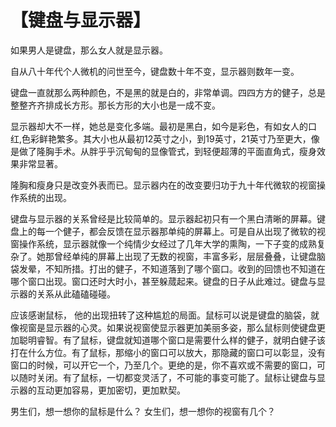 # 【键盘与显示器】

如果男人是键盘，那么女人就是显示器。 

自从八十年代个人微机的问世至今，键盘数十年不变，显示器则数年一变。 

键盘一直就那么两种颜色，不是黑的就是白的，非常单调。四四方方的健子，总是整整齐齐排成长方形。那长方形的大小也是一成不变。 

显示器却大不一样，她总是变化多端。最初是黑白，如今是彩色，有如女人的口红,色彩鲜艳繁多。其大小也从最初12英寸之小，到19英寸，21英寸乃至更大，像是做了隆胸手术。从胖乎乎沉甸甸的显像管式，到轻便超薄的平面直角式，瘦身效果非常显著。 

隆胸和瘦身只是改变外表而已。显示器内在的改变要归功于九十年代微软的视窗操作系统的出现。 

键盘与显示器的关系曾经是比较简单的。显示器起初只有一个黑白清晰的屏幕。键盘上的每一个健子，都会反馈在显示器那单纯的屏幕上。可是自从出现了微软的视窗操作系统，显示器就像一个纯情少女经过了几年大学的熏陶，一下子变的成熟复杂了。她那曾经单纯的屏幕上出现了无数的视窗，丰富多彩，层层叠叠，让键盘脑袋发晕，不知所措。打出的健子，不知道落到了哪个窗口。收到的回馈也不知道在哪个窗口出现。窗口还时大时小，甚至躲蒇起来。键盘的日子从此难过。键盘与显示器的关系从此磕磕碰碰。 

应该感谢鼠标， 他的出现扭转了这种尴尬的局面。鼠标可以说是键盘的脑袋，就像视窗是显示器的心灵。如果说视窗使显示器更加美丽多姿，那么鼠标则使键盘更加聪明睿智。有了鼠标，键盘就知道哪个窗口是需要什么样的健子，就明白健子该打在什么方位。有了鼠标，那缩小的窗口可以放大，那隐藏的窗口可以彰显，没有窗口的时候，可以开它一个，乃至几个。更绝的是，你不喜欢或不需要的窗口，可以随时关闭。有了鼠标，一切都变灵活了，不可能的事变可能了。鼠标让键盘与显示器的互动更加容易，更加密切，更加默契。 

男生们，想一想你的鼠标是什么？ 女生们，想一想你的视窗有几个？
